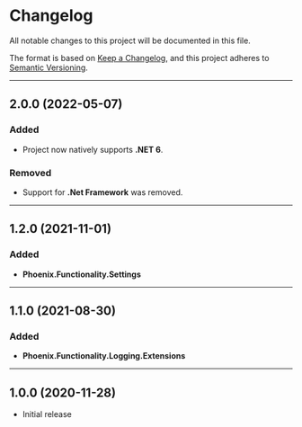 # Changelog

All notable changes to this project will be documented in this file.

The format is based on [Keep a Changelog](https://keepachangelog.com/en/1.0.0/), and this project adheres to [Semantic Versioning](https://semver.org/spec/v2.0.0.html).
___

## 2.0.0 (2022-05-07)

### Added

- Project now natively supports **.NET 6**.

### Removed

- Support for **.Net Framework** was removed.
___

## 1.2.0 (2021-11-01)

### Added

- **Phoenix.Functionality.Settings**
___

## 1.1.0 (2021-08-30)

### Added

- **Phoenix.Functionality.Logging.Extensions**
___

## 1.0.0 (2020-11-28)

- Initial release